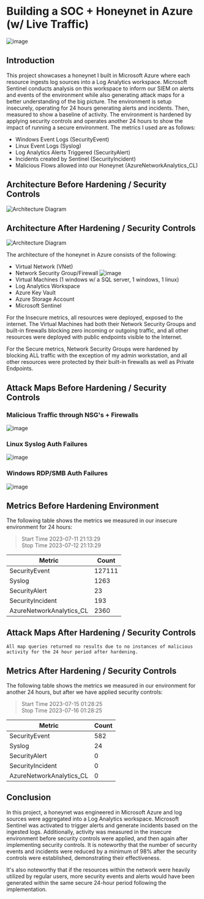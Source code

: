 # Building a SOC + Honeynet in Azure (w/ Live Traffic)
![image](https://github.com/M4riSec/AzureNetSec/assets/103901296/7a452124-3203-4eb5-8047-69f4605494fd)




## Introduction

This project showcases a honeynet I built in Microsoft Azure where each resource ingests log sources into a Log Analytics workspace. Microsoft Sentinel conducts analysis on this workspace to inform our SIEM on alerts and events of the environment while also generating attack maps for a better understanding of the big picture.
	The environment is setup insecurely, operating for 24 hours generating alerts and incidents. Then, measured to show a baseline of activity.
The environment is hardened by applying security controls and operates another 24 hours to show the impact of running a secure environment.
	The metrics I used are as follows:
- Windows Event Logs (SecurityEvent)
- Linux Event Logs (Syslog)
- Log  Analytics Alerts Triggered (SecurityAlert)
- Incidents created by Sentinel (SecurityIncident)
- Malicious Flows allowed into our Honeynet (AzureNetworkAnalytics_CL)
	

## Architecture Before Hardening / Security Controls
![Architecture Diagram](https://github.com/M4riSec/AzureNetSec/assets/103901296/019119d6-0753-40c2-82ae-ad539bf4d3e0)


## Architecture After Hardening / Security Controls
![Architecture Diagram](https://github.com/M4riSec/AzureNetSec/assets/103901296/c11c83fd-833e-4dd7-80fc-5f6f8063207a)


The architecture of the honeynet in Azure consists of the following:

- Virtual Network (VNet)
- Network Security Group/Firewall ![image](https://github.com/M4riSec/AzureNetSec/assets/103901296/2bc35730-9b4d-43b6-8cd3-8aaf4678df38)
- Virtual Machines (1 windows w/ a SQL server, 1 windows, 1 linux)
- Log Analytics Workspace
- Azure Key Vault
- Azure Storage Account
- Microsoft Sentinel

For the Insecure metrics, all resources were deployed, exposed to the internet. The Virtual Machines had both their Network Security Groups and built-in firewalls blocking zero incoming or outgoing traffic, and all other resources were deployed with public endpoints visible to the Internet.

For the Secure metrics, Network Security Groups were hardened by blocking ALL traffic with the exception of my admin workstation, and all other resources were protected by their built-in firewalls as well as Private Endpoints.

## Attack Maps Before Hardening / Security Controls
### Malicious Traffic through NSG's + Firewalls
![image](https://github.com/M4riSec/AzureNetSec/assets/103901296/50b7ec53-67d9-44cd-a15c-71326b360528)<br>
### Linux Syslog Auth Failures
![image](https://github.com/M4riSec/AzureNetSec/assets/103901296/824bb4b9-6199-494a-ba97-20dec3aa8c3c)<br>
### Windows RDP/SMB Auth Failures
![image](https://github.com/M4riSec/AzureNetSec/assets/103901296/18d29d97-6a85-424a-9e09-c58f6c13d9a1)<br>

## Metrics Before Hardening Environment

The following table shows the metrics we measured in our insecure environment for 24 hours:<br>
>Start Time 2023-07-11 21:13:29<br>
>Stop Time 2023-07-12 21:13:29

| Metric                   | Count
| ------------------------ | -----
| SecurityEvent            | 127111
| Syslog                   | 1263
| SecurityAlert            | 23
| SecurityIncident         | 193
| AzureNetworkAnalytics_CL | 2360

## Attack Maps After Hardening / Security Controls

```All map queries returned no results due to no instances of malicious activity for the 24 hour period after hardening.```

## Metrics After Hardening / Security Controls

The following table shows the metrics we measured in our environment for another 24 hours, but after we have applied security controls:<br>
>Start Time 2023-07-15 01:28:25<br>
>Stop Time 2023-07-16 01:28:25

| Metric                   | Count
| ------------------------ | -----
| SecurityEvent            | 582
| Syslog                   | 24
| SecurityAlert            | 0
| SecurityIncident         | 0
| AzureNetworkAnalytics_CL | 0

## Conclusion

In this project, a honeynet was engineered in Microsoft Azure and log sources were aggregated into a Log Analytics workspace. Microsoft Sentinel was activated to trigger alerts and generate incidents based on the ingested logs. Additionally, activity was measured in the insecure environment before security controls were applied, and then again after implementing security controls. It is noteworthy that the number of security events and incidents were reduced by a minimum of 98% after the security controls were established, demonstrating their effectiveness.

It's also noteworthy that if the resources within the network were heavily utilized by regular users, more security events and alerts would have been generated within the same secure 24-hour period following the implementation.
